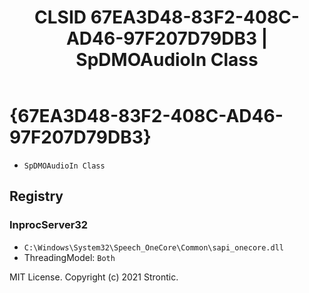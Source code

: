 ﻿---
title: "CLSID 67EA3D48-83F2-408C-AD46-97F207D79DB3 | SpDMOAudioIn Class"
excerpt: What is COM-Object CLSID 67EA3D48-83F2-408C-AD46-97F207D79DB3?
---

# {67EA3D48-83F2-408C-AD46-97F207D79DB3}

* `SpDMOAudioIn Class`

## Registry


### InprocServer32

* `C:\Windows\System32\Speech_OneCore\Common\sapi_onecore.dll`
* ThreadingModel: `Both`

MIT License. Copyright (c) 2021 Strontic.


